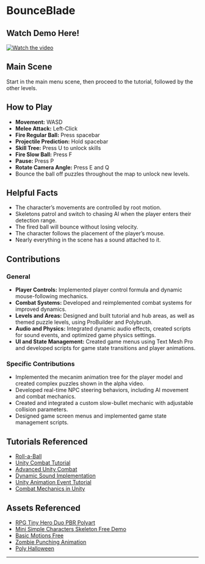 
# BounceBlade

## Watch Demo Here!

[![Watch the video](https://img.youtube.com/vi/YxLqi4p2mtI/maxresdefault.jpg)](https://youtu.be/YxLqi4p2mtI)




## Main Scene
Start in the main menu scene, then proceed to the tutorial, followed by the other levels.

## How to Play
- **Movement:** WASD
- **Melee Attack:** Left-Click
- **Fire Regular Ball:** Press spacebar
- **Projectile Prediction:** Hold spacebar
- **Skill Tree:** Press U to unlock skills
- **Fire Slow Ball:** Press F
- **Pause:** Press P
- **Rotate Camera Angle:** Press E and Q
- Bounce the ball off puzzles throughout the map to unlock new levels.

## Helpful Facts
- The character’s movements are controlled by root motion.
- Skeletons patrol and switch to chasing AI when the player enters their detection range.
- The fired ball will bounce without losing velocity.
- The character follows the placement of the player’s mouse.
- Nearly everything in the scene has a sound attached to it.

## Contributions

### General
- **Player Controls:** Implemented player control formula and dynamic mouse-following mechanics.
- **Combat Systems:** Developed and reimplemented combat systems for improved dynamics.
- **Levels and Areas:** Designed and built tutorial and hub areas, as well as themed puzzle levels, using ProBuilder and Polybrush.
- **Audio and Physics:** Integrated dynamic audio effects, created scripts for sound events, and optimized game physics settings.
- **UI and State Management:** Created game menus using Text Mesh Pro and developed scripts for game state transitions and player animations.

### Specific Contributions
- Implemented the mecanim animation tree for the player model and created complex puzzles shown in the alpha video.
- Developed real-time NPC steering behaviors, including AI movement and combat mechanics.
- Created and integrated a custom slow-bullet mechanic with adjustable collision parameters.
- Designed game screen menus and implemented game state management scripts.

## Tutorials Referenced
- [Roll-a-Ball](https://learn.unity.com/project/roll-a-ball)
- [Unity Combat Tutorial](https://www.youtube.com/watch?v=Ta3HkV_qHTc)
- [Advanced Unity Combat](https://www.youtube.com/watch?v=VnG2gOKV9dw&t=475s)
- [Dynamic Sound Implementation](https://www.youtube.com/watch?v=DmHdvMEXIFs)
- [Unity Animation Event Tutorial](https://www.youtube.com/watch?v=t0G5p6z8NkQ&t=68s)
- [Combat Mechanics in Unity](https://www.youtube.com/watch?v=sPiVz1k-fEs&t=1017s)

## Assets Referenced
- [RPG Tiny Hero Duo PBR Polyart](https://assetstore.unity.com/packages/3d/characters/humanoids/rpg-tiny-hero-duo-pbr-polyart-225148)
- [Mini Simple Characters Skeleton Free Demo](https://assetstore.unity.com/packages/3d/characters/humanoids/fantasy/mini-simple-characters-skeleton-free-demo-262897)
- [Basic Motions Free](https://assetstore.unity.com/packages/3d/animations/basic-motions-free-154271)
- [Zombie Punching Animation](https://www.mixamo.com/#/?page=1&query=zombie+punching&type=Motion%2CMotionPack)
- [Poly Halloween](https://assetstore.unity.com/packages/3d/props/poly-halloween-236625)

---
